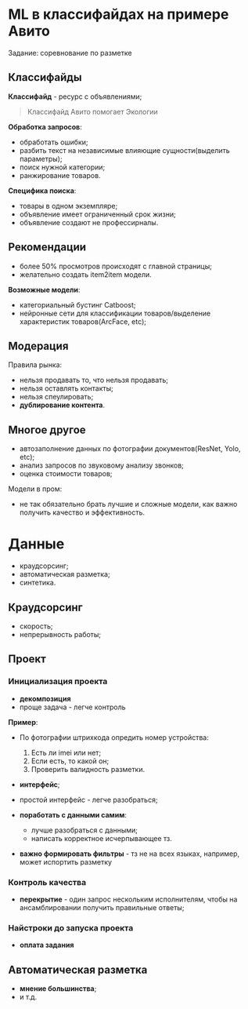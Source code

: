 # ML в классифайдах на примере Авито

Задание: соревнование по разметке

## Классифайды

__Классифайд__ - ресурс с объявлениями;

> Классифайд Авито помогает Экологии

__Обработка запросов__:
- обработать ошибки;
- разбить текст на независимые влияющие сущности(выделить параметры);
- поиск нужной категории;
- ранжирование товаров.

__Специфика поиска__:
- товары в одном экземпляре;
- объявление имеет ограниченный срок жизни;
- объявление создают не профессирналы.

## Рекомендации

- более 50% просмотров происходят с главной страницы;
- желательно создать item2item модели.

__Возможные модели__:
- категориальный бустинг Catboost;
- нейронные сети для классификации товаров/выделение характеристик товаров(ArcFace, etc);

## Модерация

Правила рынка:
- нельзя продавать то, что нельзя продавать;
- нельзя оставлять контакты;
- нельзя спеулировать;
- __дублирование контента__.

## Многое другое

- автозаполнение данных по фотографии документов(ResNet, Yolo, etc);
- анализ запросов по звуковому анализу звонков;
- оценка стоимости товаров;

Модели в пром:
- не так обязательно брать лучшие и сложные модели, как важно получить качество и эффективность.

# Данные

- краудсорсинг;
- автоматическая разметка;
- синтетика.

## Краудсорсинг

- скорость;
- непрерывность работы;

## Проект

### Инициализация проекта

- __декомпозиция__
- проще задача - легче контроль

__Пример__:
- По фотографии штрихкода опредить номер устройства:
  1. Есть ли imei или нет;
  2. Если есть, то какой он;
  3. Проверить валидность разметки.

- __интерфейс__;
- простой интерфейс - легче разобраться;

- __поработать с данными самим__:
  - лучше разобраться с данными;
  - написать корректное исчерпывающее тз.

- __важно формировать фильтры__ - тз не на всех языках, например, может испортить разметку

### Контроль качества

- __перекрытие__ - один запрос нескольким исполнителям, чтобы на ансамблировании получить правильные
  ответы;
  
### Найстроки до запуска проекта

- __оплата задания__

## Автоматическая разметка

- __мнение большинства__;
- и т.д.
